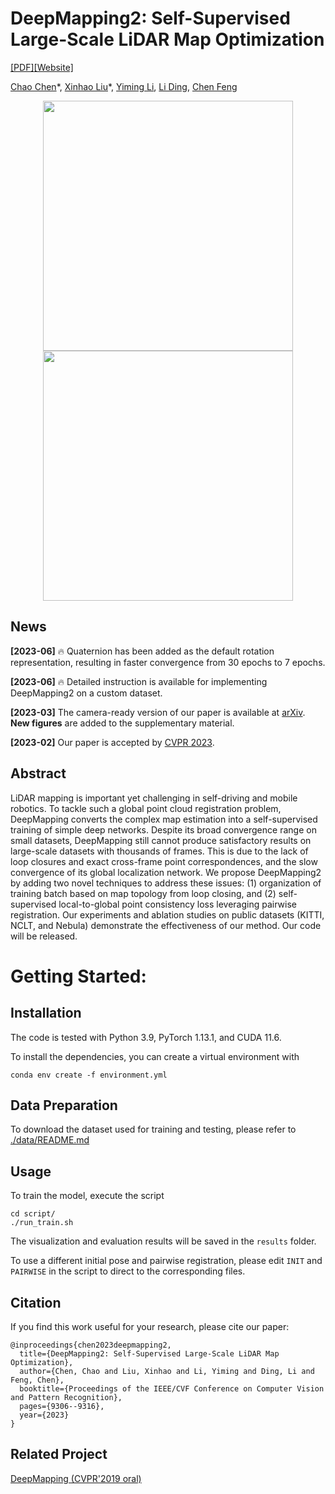 # DeepMapping2: Self-Supervised Large-Scale LiDAR Map Optimization
[[PDF]](https://arxiv.org/abs/2212.06331)[[Website]](https://ai4ce.github.io/DeepMapping2/)

[Chao Chen](https://joechencc.github.io/)\*, [Xinhao Liu](https://gaaaavin.github.io/)\*, [Yiming Li](https://roboticsyimingli.github.io/), [Li Ding](https://www.hajim.rochester.edu/ece/lding6/), [Chen Feng](https://scholar.google.com/citations?user=YeG8ZM0AAAAJ)

<p align="center">
<img src='./src/KITTI_0018.gif' width="400">
<img src='./src/KITTI_0027.gif' width="400">
</p>

## News
**[2023-06]** 🔥 Quaternion has been added as the default rotation representation, resulting in faster convergence from 30 epochs to 7 epochs.

**[2023-06]** 🔥 Detailed instruction is available for implementing DeepMapping2 on a custom dataset.

**[2023-03]** The camera-ready version of our paper is available at [arXiv](https://arxiv.org/abs/2212.06331). **New figures** are added to the supplementary material.

**[2023-02]** Our paper is accepted by [CVPR 2023](https://cvpr2023.thecvf.com/).

## Abstract
LiDAR mapping is important yet challenging in self-driving and mobile robotics. To tackle such a global point cloud registration problem, DeepMapping converts the complex map estimation into a self-supervised training of simple deep networks. Despite its broad convergence range on small datasets, DeepMapping still cannot produce satisfactory results on large-scale datasets with thousands of frames. This is due to the lack of loop closures and exact cross-frame point correspondences, and the slow convergence of its global localization network. We propose DeepMapping2 by adding two novel techniques to address these issues: (1) organization of training batch based on map topology from loop closing, and (2) self-supervised local-to-global point consistency loss leveraging pairwise registration. Our experiments and ablation studies on public datasets (KITTI, NCLT, and Nebula) demonstrate the effectiveness of our method. Our code will be released.


# Getting Started:
## Installation
The code is tested with Python 3.9, PyTorch 1.13.1, and CUDA 11.6.

To install the dependencies, you can create a virtual environment with
```
conda env create -f environment.yml
```

## Data Preparation
To download the dataset used for training and testing, please refer to [./data/README.md](./data/README.md)

## Usage
To train the model, execute the script
```
cd script/
./run_train.sh
```
The visualization and evaluation results will be saved in the `results` folder.

To use a different initial pose and pairwise registration, please edit `INIT` and `PAIRWISE` in the script to direct to the corresponding files.


## Citation
If you find this work useful for your research, please cite our paper:
```
@inproceedings{chen2023deepmapping2,
  title={DeepMapping2: Self-Supervised Large-Scale LiDAR Map Optimization},
  author={Chen, Chao and Liu, Xinhao and Li, Yiming and Ding, Li and Feng, Chen},
  booktitle={Proceedings of the IEEE/CVF Conference on Computer Vision and Pattern Recognition},
  pages={9306--9316},
  year={2023}
}
```

## Related Project
[DeepMapping (CVPR'2019 oral)](https://github.com/ai4ce/DeepMapping)
